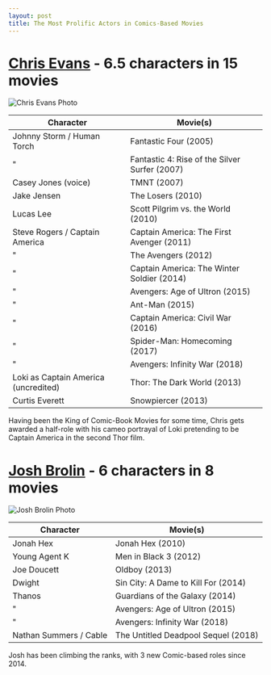 ```yaml
---
layout: post
title: The Most Prolific Actors in Comics-Based Movies
---
```


# [Chris Evans](https://www.themoviedb.org/person/16828-chris-evans) - 6.5 characters in 15 movies
![Chris Evans Photo](https://images-na.ssl-images-amazon.com/images/M/MV5BMTU2NTg1OTQzMF5BMl5BanBnXkFtZTcwNjIyMjkyMg@@._V1_UY317_CR6,0,214,317_AL_.jpg)

Character | Movie(s)
----------|---------
Johnny Storm / Human Torch | Fantastic Four (2005)
" | Fantastic 4: Rise of the Silver Surfer (2007)
Casey Jones (voice) | TMNT (2007)
Jake Jensen | The Losers (2010)
Lucas Lee | Scott Pilgrim vs. the World (2010)
Steve Rogers / Captain America | Captain America: The First Avenger (2011)
" | The Avengers (2012)
" | Captain America: The Winter Soldier (2014)
" | Avengers: Age of Ultron (2015)
" | Ant-Man (2015)
" | Captain America: Civil War (2016)
" | Spider-Man: Homecoming (2017)
" | Avengers: Infinity War (2018)
Loki as Captain America (uncredited) | Thor: The Dark World (2013)
Curtis Everett | Snowpiercer (2013)

Having been the King of Comic-Book Movies for some time, Chris gets awarded a half-role with his cameo portrayal of Loki pretending to be Captain America in the second Thor film.

# [Josh Brolin](https://www.themoviedb.org/person/16851-josh-brolin) - 6 characters in 8 movies
![Josh Brolin Photo](https://images-na.ssl-images-amazon.com/images/M/MV5BMTQ1MzYyMjQ0Nl5BMl5BanBnXkFtZTcwMTA0ODkyMg@@._V1_UX214_CR0,0,214,317_AL_.jpg)

Character | Movie(s)
----------|---------
Jonah Hex | Jonah Hex (2010)
Young Agent K | Men in Black 3 (2012)
Joe Doucett | Oldboy (2013)
Dwight | Sin City: A Dame to Kill For (2014)
Thanos | Guardians of the Galaxy (2014)
" | Avengers: Age of Ultron (2015)
" | Avengers: Infinity War (2018)
Nathan Summers / Cable | The Untitled Deadpool Sequel (2018)

Josh has been climbing the ranks, with 3 new Comic-based roles since 2014.

